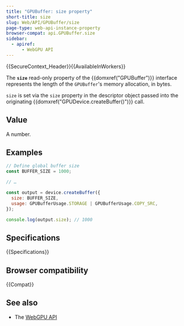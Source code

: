 ```yaml
---
title: "GPUBuffer: size property"
short-title: size
slug: Web/API/GPUBuffer/size
page-type: web-api-instance-property
browser-compat: api.GPUBuffer.size
sidebar:
  - apiref:
      - WebGPU API
---
```


{{SecureContext_Header}}{{AvailableInWorkers}}

The **`size`** read-only property of the
{{domxref("GPUBuffer")}} interface represents the length of the `GPUBuffer`'s memory allocation, in bytes.

`size` is set via the `size` property in the descriptor object passed into the originating {{domxref("GPUDevice.createBuffer()")}} call.

## Value

A number.

## Examples

```js
// Define global buffer size
const BUFFER_SIZE = 1000;

// …

const output = device.createBuffer({
  size: BUFFER_SIZE,
  usage: GPUBufferUsage.STORAGE | GPUBufferUsage.COPY_SRC,
});

console.log(output.size); // 1000
```

## Specifications

{{Specifications}}

## Browser compatibility

{{Compat}}

## See also

- The [WebGPU API](/en-US/docs/Web/API/WebGPU_API)
